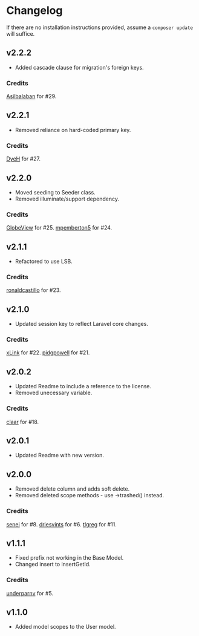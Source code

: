 # Changelog

If there are no installation instructions provided, assume a ```composer update``` will suffice.

## v2.2.2
+ Added cascade clause for migration's foreign keys.

### Credits
[Asilbalaban](https://github.com/asilbalaban) for #29.

## v2.2.1
+ Removed reliance on hard-coded primary key.

### Credits
[DyeH](https://github.com/DyeH) for #27.

## v2.2.0
+ Moved seeding to Seeder class.
+ Removed illuminate/support dependency.

### Credits
[GlobeView](https://github.com/GlobeView) for #25.
[mpemberton5](https://github.com/mpemberton5) for #24.

## v2.1.1
+ Refactored to use LSB.

### Credits
[ronaldcastillo](https://github.com/ronaldcastillo) for #23.

## v2.1.0
+ Updated session key to reflect Laravel core changes.

### Credits
[xLink](https://github.com/xLink) for #22.
[pidgpowell](https://github.com/pidgpowell) for #21.

## v2.0.2
+ Updated Readme to include a reference to the license.
+ Removed unecessary variable.

### Credits
[claar](https://github.com/claar) for #18.

## v2.0.1
+ Updated Readme with new version.

## v2.0.0
+ Removed delete column and adds soft delete.
+ Removed deleted scope methods - use ->trashed() instead.

### Credits
[senei](https://github.com/senei) for #8.
[driesvints](https://github.com/driesvints) for #6.
[tlgreg](https://github.com/tlgreg) for #11.

## v1.1.1
+ Fixed prefix not working in the Base Model.
+ Changed insert to insertGetId.

### Credits
[underparnv](https://github.com/underparnv) for #5.

## v1.1.0
+ Added model scopes to the User model.
